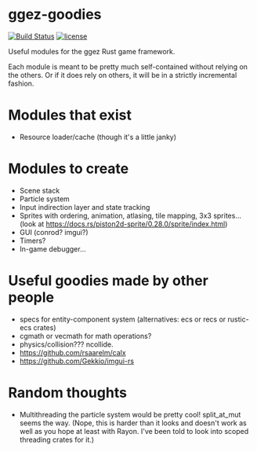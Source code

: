 # ggez-goodies

[![Build Status](https://travis-ci.org/ggez/ggez.svg?branch=master)](https://travis-ci.org/ggez/ggez)
[![license](http://img.shields.io/badge/license-MIT-blue.svg)](https://github.com/ggez/ggez/blob/master/LICENSE)


Useful modules for the ggez Rust game framework.

Each module is meant to be pretty much self-contained without relying on the others.
Or if it does rely on others, it will be in a strictly incremental fashion.

# Modules that exist

* Resource loader/cache (though it's a little janky)

# Modules to create

* Scene stack
* Particle system
* Input indirection layer and state tracking
* Sprites with ordering, animation, atlasing, tile mapping, 3x3 sprites... (look at
https://docs.rs/piston2d-sprite/0.28.0/sprite/index.html)
* GUI (conrod? imgui?)
* Timers?
* In-game debugger...

# Useful goodies made by other people

* specs for entity-component system (alternatives: ecs or recs or rustic-ecs crates)
* cgmath or vecmath for math operations?
* physics/collision???  ncollide.
* https://github.com/rsaarelm/calx
* https://github.com/Gekkio/imgui-rs

# Random thoughts

* Multithreading the particle system would be pretty cool!  split_at_mut seems the way.  (Nope,
this is harder than it looks and doesn't work as well as you hope at least with Rayon.  I've
been told to look into scoped threading crates for it.)

